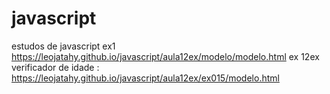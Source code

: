 # javascript
 estudos de javascript
 ex1 https://leojatahy.github.io/javascript/aula12ex/modelo/modelo.html
ex 12ex verificador de idade : https://leojatahy.github.io/javascript/aula12ex/ex015/modelo.html
